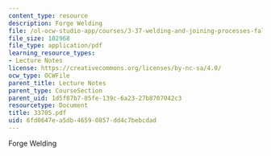 ```yaml
---
content_type: resource
description: Forge Welding
file: /ol-ocw-studio-app/courses/3-37-welding-and-joining-processes-fall-2002/6fd0647ea5db46590857dd4c7bebcdad_33705.pdf
file_size: 102968
file_type: application/pdf
learning_resource_types:
- Lecture Notes
license: https://creativecommons.org/licenses/by-nc-sa/4.0/
ocw_type: OCWFile
parent_title: Lecture Notes
parent_type: CourseSection
parent_uid: 1d5f87b7-05fe-139c-6a23-27b8707042c3
resourcetype: Document
title: 33705.pdf
uid: 6fd0647e-a5db-4659-0857-dd4c7bebcdad
---
```

Forge Welding